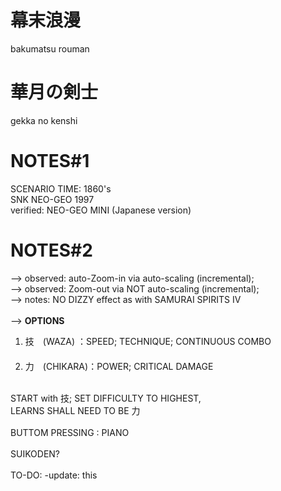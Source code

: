 # 幕末浪漫　
bakumatsu rouman
# 華月の剣士
gekka no kenshi

# NOTES#1
SCENARIO TIME: 1860's<br/>
SNK NEO-GEO 1997<br/>
verified: NEO-GEO MINI (Japanese version)<br/>

# NOTES#2
--> observed: auto-Zoom-in via auto-scaling (incremental);<br/>
--> observed: Zoom-out via NOT auto-scaling (incremental);<br/>
--> notes: NO DIZZY effect as with SAMURAI SPIRITS IV<br/>
<br/>
--> <b>OPTIONS</b><br/>
1) 技　(WAZA) ：SPEED; TECHNIQUE; CONTINUOUS COMBO<br/>　
2) 力　(CHIKARA)：POWER; CRITICAL DAMAGE<br/>
<br/>
START with 技; SET DIFFICULTY TO HIGHEST,<br/> 
LEARNS SHALL NEED TO BE 力<br/>
<br/>
BUTTOM PRESSING : PIANO<br/>
<br/>
SUIKODEN?<br/>
<br/>
TO-DO: -update: this
